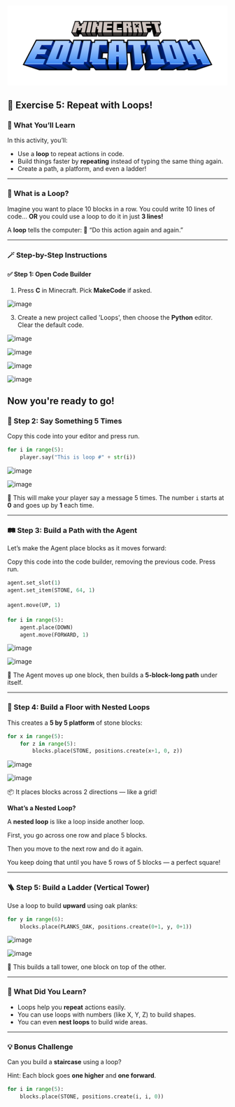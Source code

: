 ![Minecraft Education Logo](images/education-minecraft-logo.png)

## 🔁 Exercise 5: Repeat with Loops!

### 🎯 What You’ll Learn

In this activity, you’ll:

* Use a **loop** to repeat actions in code.
* Build things faster by **repeating** instead of typing the same thing again.
* Create a path, a platform, and even a ladder!

---

### 🤔 What is a Loop?

Imagine you want to place 10 blocks in a row. You could write 10 lines of code…
**OR** you could use a loop to do it in just **3 lines!**

A **loop** tells the computer:
💬 “Do this action again and again.”

---

### 🪄 Step-by-Step Instructions

#### ✅ Step 1: Open Code Builder

1. Press **C** in Minecraft. Pick **MakeCode** if asked.

![image](https://github.com/user-attachments/assets/87b32f4f-a425-46b9-921e-bb6501344d10)

3. Create a new project called 'Loops', then choose the **Python** editor. Clear the default code.

![image](https://github.com/user-attachments/assets/c5af1cf9-ddaf-4b5e-8bd1-a6c4a133e779)

<img width="410" alt="image" src="https://github.com/user-attachments/assets/18fd0152-6387-47d5-9647-889cca4644e6" />

![image](https://github.com/user-attachments/assets/0064d882-cf4e-4d45-ac5b-ce5888b35395)

![image](https://github.com/user-attachments/assets/340958e3-25e8-470d-a896-0b34a763aacb)

Now you're ready to go!
---

### 🧱 Step 2: Say Something 5 Times

Copy this code into your editor and press run.

```python
for i in range(5):
    player.say("This is loop #" + str(i))
```
![image](https://github.com/user-attachments/assets/72876253-0e61-4086-bcf3-b6c0bacadc07)

![image](https://github.com/user-attachments/assets/b039695e-ddbc-46dc-b52b-4bb57d58ae81)

🧠 This will make your player say a message 5 times.
The number `i` starts at **0** and goes up by **1** each time.

---

### 🛤️ Step 3: Build a Path with the Agent

Let’s make the Agent place blocks as it moves forward:

Copy this code into the code builder, removing the previous code. Press run.

```python
agent.set_slot(1)
agent.set_item(STONE, 64, 1)

agent.move(UP, 1)

for i in range(5):
    agent.place(DOWN)
    agent.move(FORWARD, 1)
```
![image](https://github.com/user-attachments/assets/b8d56bc3-1b13-4b9b-959c-566565c62056)

![image](https://github.com/user-attachments/assets/c2ba88e8-c2e6-452b-bc17-b63d79ba3f70)

👣 The Agent moves up one block, then builds a **5-block-long path** under itself.

---

### 🧱 Step 4: Build a Floor with Nested Loops

This creates a **5 by 5 platform** of stone blocks:

```python
for x in range(5):
    for z in range(5):
        blocks.place(STONE, positions.create(x+1, 0, z))
```
![image](https://github.com/user-attachments/assets/c365b87d-7a1e-48e3-b854-d9b16ecfcbb0)

![image](https://github.com/user-attachments/assets/7d15fb67-2e7a-4430-bf5e-e31b79c83a1b)

📦 It places blocks across 2 directions — like a grid!

**What’s a Nested Loop?**

A **nested loop** is like a loop inside another loop.

First, you go across one row and place 5 blocks.

Then you move to the next row and do it again.

You keep doing that until you have 5 rows of 5 blocks — a perfect square!

---

### 🪜 Step 5: Build a Ladder (Vertical Tower)

Use a loop to build **upward** using oak planks:

```python
for y in range(6):
    blocks.place(PLANKS_OAK, positions.create(0+1, y, 0+1))
```
![image](https://github.com/user-attachments/assets/c451edd7-24f2-404d-bb99-f7711daf98a2)

![image](https://github.com/user-attachments/assets/9cb39ad3-25bf-46b8-8753-d662e16b12bd)

📏 This builds a tall tower, one block on top of the other.

---

### 🧠 What Did You Learn?

* Loops help you **repeat** actions easily.
* You can use loops with numbers (like X, Y, Z) to build shapes.
* You can even **nest loops** to build wide areas.

---

### 💡 Bonus Challenge

Can you build a **staircase** using a loop?

Hint: Each block goes **one higher** and **one forward**.

```python
for i in range(5):
    blocks.place(STONE, positions.create(i, i, 0))
```
